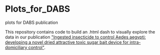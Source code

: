 # Plots_for_DABS
plots for DABS publication

This repository contains code to build an .html dash to visually explore the data in our publication ["Ingested insecticide to control Aedes aegypti: developing a novel dried attractive toxic sugar bait device for intra-domiciliary control"](https://link-url-here.org).
